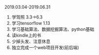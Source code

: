 2019.03.04-2019.06.31

1. 学驾照  3.3->6.3
2. 学习tensorflow 1.13
3. 学习基础算法、数据挖掘算法、python基础
4. 读kindle上的书
5. 少掉头发、注意休息
6. 独立完成一个web项目开发(前后端)